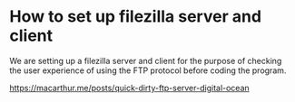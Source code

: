 
# How to set up filezilla server and client

We are setting up a filezilla server and client for the purpose of checking the user experience of
using the FTP protocol before coding the program.

https://macarthur.me/posts/quick-dirty-ftp-server-digital-ocean
